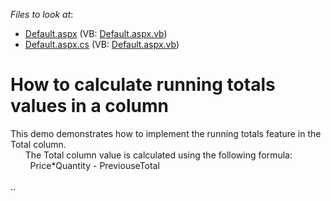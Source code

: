 <!-- default file list -->
*Files to look at*:

* [Default.aspx](./CS/Default.aspx) (VB: [Default.aspx.vb](./VB/Default.aspx.vb))
* [Default.aspx.cs](./CS/Default.aspx.cs) (VB: [Default.aspx.vb](./VB/Default.aspx.vb))
<!-- default file list end -->
# How to calculate running totals values in a column


<p>This demo demonstrates how to implement the running totals feature in the Total column.<br />
      The Total column value is calculated using the following formula:<br />
        Price*Quantity - PreviouseTotal<br />
        <br />
..</p>

<br/>


